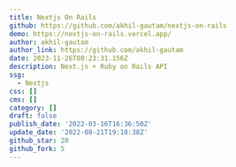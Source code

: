 ```yaml
---
title: Nextjs On Rails
github: https://github.com/akhil-gautam/nextjs-on-rails
demo: https://nextjs-on-rails.vercel.app/
author: akhil-gautam
author_link: https://github.com/akhil-gautam
date: 2023-11-26T08:23:31.156Z
description: Next.js + Ruby on Rails API
ssg:
  - Nextjs
css: []
cms: []
category: []
draft: false
publish_date: '2022-03-16T16:36:50Z'
update_date: '2022-08-21T19:18:38Z'
github_star: 20
github_fork: 5
---
```

